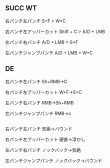 ## SUCC WT

右パンチ左パンチ			S+F > W+C

右パンチ左アッパーカット		Shift + C > A/D + LMB

左パンチ右パンチ			A/D + LMB > S+F 

左パンチジャンプパンチ			A/D + LMB > W+C

## DE

右パンチ左パンチ	Sh+RMB→C

右パンチ左アッパーカット	W+F→S+C

左パンチ右パンチ	RMB→Sh+RMB

左パンチジャンプパンチ	RMB→c

## 

右パンチ左パンチ	気絶→バウンド

右パンチ左アッパーカット	硬直→浮かし

左パンチ右パンチ	ノックバック→気絶

左パンチジャンプパンチ	ノックバック→バウンド
